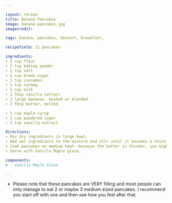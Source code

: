 ```yaml
---

layout: recipe
title: Banana Pancakes
image: banana-pancakes.jpg
imagecredit:

tags: banana, pancakes, dessert, breakfast, 

recipeYield: 12 pancakes

ingredients: 
- 2 cup flour
- 2 tsp baking powder
- ¼ tsp salt
- ¼ cup brown sugar
- 1 tsp cinnamon
- ¼ tsp nutmeg
- ⅔ cup milk
- 1 Tbsp vanilla extract
- 3 large bananas, mashed or blended
- 2 Tbsp butter, melted

- ½ cup maple syrup
- ¾ cup powdered sugar
- 1 tsp vanilla extract

directions:
- Mix dry ingredients in large bowl.
- Add wet ingredients to the mixture and stir until it becomes a thick, batter like consistency. (To avoid banana chunks in the pancakes, I like to blend the bananas rather than mash.)
- Cook pancakes on medium heat--because the batter is thicker, you might have to spread the batter across the skillet or griddle to get the classic, circular shape. 
- Serve with Vanilla Maple glaze.

components:
# - Vanilla Maple Glaze

---
```

- Please note that these pancakes are VERY filling and most people can only manage to eat 2 or maybe 3 medium sized pancakes. I recommend you start off with one and then see how you feel after that. 
